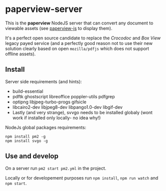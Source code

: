 # paperview-server

This is the **paperview** NodeJS server that can convert any document to viewable assets (see [paperview-js](https://github.com/adadgio/paperview-js) to display them).

It's a perfect open source candidate to replace the *Crocodoc* and *Box View* legacy payed service (and a perfectly good reason not to use their new solution clearly based on open `mozilla/pdfjs` which does not support offline assets).

## Install

Server side requirements (and hints):

- build-essential
- pdftk ghostscript libreoffice poppler-utils pdfgrep
- optipng libjpeg-turbo-progs gifsicle
- libcairo2-dev libjpeg8-dev libpango1.0-dev libgif-dev
- Lastly (and very strange), svvgo needs to be installed globaly (wont work if installed only locally- no idea why!)

NodeJs global packages requirements:

```
npm install pm2 -g
npm install svgo -g
```

## Use and develop

On a server run `pm2 start pm2.yml` in the project.

Locally or for developement purposes run `npm install`, `npm run watch` and `npm start`.
